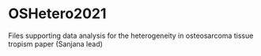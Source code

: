 # OSHetero2021
Files supporting data analysis for the heterogeneity in osteosarcoma tissue tropism paper (Sanjana lead)

